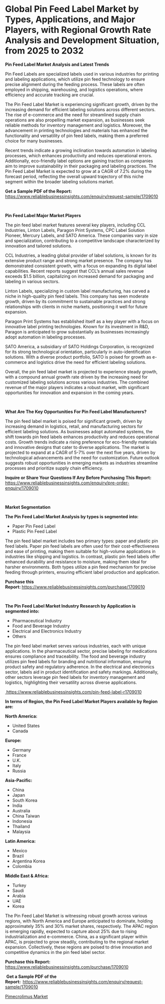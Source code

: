 <p><h1>Global Pin Feed Label Market by Types, Applications, and Major Players, with Regional Growth Rate Analysis and Development Situation, from 2025 to 2032</h1></p><p><strong>Pin Feed Label Market Analysis and Latest Trends</strong></p>
<p><p>Pin Feed Labels are specialized labels used in various industries for printing and labeling applications, which utilize pin feed technology to ensure precise alignment during the feeding process. These labels are often employed in shipping, warehousing, and logistics operations, where efficiency and accurate tracking are crucial. </p><p>The Pin Feed Label Market is experiencing significant growth, driven by the increasing demand for efficient labeling solutions across different sectors. The rise of e-commerce and the need for streamlined supply chain operations are also propelling market expansion, as businesses seek reliable methods for inventory management and logistics. Moreover, the advancement in printing technologies and materials has enhanced the functionality and versatility of pin feed labels, making them a preferred choice for many businesses.</p><p>Recent trends indicate a growing inclination towards automation in labeling processes, which enhances productivity and reduces operational errors. Additionally, eco-friendly label options are gaining traction as companies aim to improve sustainability in their packaging and labeling practices. The Pin Feed Label Market is expected to grow at a CAGR of 7.2% during the forecast period, reflecting the overall upward trajectory of this niche segment within the broader labeling solutions market.</p></p>
<p><strong>Get a Sample PDF of the Report:&nbsp;</strong> <a href="https://www.reliablebusinessinsights.com/enquiry/request-sample/1709010?utm_campaign=3321&utm_medium=2&utm_source=Github&utm_content=ia&utm_term=27032025&utm_id=pin-feed-label">https://www.reliablebusinessinsights.com/enquiry/request-sample/1709010</a></p>
<p>&nbsp;</p>
<p><strong>Pin Feed Label Major Market Players</strong></p>
<p><p>The pin feed label market features several key players, including CCL Industries, Linton Labels, Paragon Print Systems, CPC Label Solution Pioneer, Mercury Labels, and SATO America. These companies vary in size and specialization, contributing to a competitive landscape characterized by innovation and tailored solutions.</p><p>CCL Industries, a leading global provider of label solutions, is known for its extensive product range and strong market presence. The company has demonstrated consistent growth, with a focus on expanding its digital label capabilities. Recent reports suggest that CCL’s annual sales revenue exceeds $1.5 billion, capitalizing on increased demand for packaging and labeling in various sectors.</p><p>Linton Labels, specializing in custom label manufacturing, has carved a niche in high-quality pin feed labels. This company has seen moderate growth, driven by its commitment to sustainable practices and strong relationships with clients in niche markets, positioning it well for future expansion.</p><p>Paragon Print Systems has established itself as a key player with a focus on innovative label printing technologies. Known for its investment in R&D, Paragon is anticipated to grow substantially as businesses increasingly adopt automation in labeling processes.</p><p>SATO America, a subsidiary of SATO Holdings Corporation, is recognized for its strong technological orientation, particularly in auto-identification solutions. With a diverse product portfolio, SATO is poised for growth as e-commerce and logistics drive the need for efficient labeling solutions.</p><p>Overall, the pin feed label market is projected to experience steady growth, with a compound annual growth rate driven by the increasing need for customized labeling solutions across various industries. The combined revenue of the major players indicates a robust market, with significant opportunities for innovation and expansion in the coming years.</p></p>
<p>&nbsp;</p>
<p><strong>What Are The Key Opportunities For Pin Feed Label Manufacturers?</strong></p>
<p><p>The pin feed label market is poised for significant growth, driven by increasing demand in logistics, retail, and manufacturing sectors for efficient labeling solutions. As businesses adopt automated systems, the shift towards pin feed labels enhances productivity and reduces operational costs. Growth trends indicate a rising preference for eco-friendly materials and innovative designs that cater to diverse applications. The market is projected to expand at a CAGR of 5-7% over the next five years, driven by technological advancements and the need for customization. Future outlook suggests robust opportunities in emerging markets as industries streamline processes and prioritize supply chain efficiency.</p></p>
<p><strong>Inquire or Share Your Questions If Any Before Purchasing This Report:</strong> <a href="https://www.reliablebusinessinsights.com/enquiry/pre-order-enquiry/1709010?utm_campaign=3321&utm_medium=2&utm_source=Github&utm_content=ia&utm_term=27032025&utm_id=pin-feed-label">https://www.reliablebusinessinsights.com/enquiry/pre-order-enquiry/1709010</a></p>
<p>&nbsp;</p>
<p><strong>Market Segmentation</strong></p>
<p><strong>The Pin Feed Label Market Analysis by types is segmented into:</strong></p>
<p><ul><li>Paper Pin Feed Label</li><li>Plastic Pin Feed Label</li></ul></p>
<p><p>The pin feed label market includes two primary types: paper and plastic pin feed labels. Paper pin feed labels are often used for their cost-effectiveness and ease of printing, making them suitable for high-volume applications in industries like shipping and logistics. In contrast, plastic pin feed labels offer enhanced durability and resistance to moisture, making them ideal for harsher environments. Both types utilize a pin feed mechanism for precise feeding through printers, ensuring efficient label production and application.</p></p>
<p><strong>Purchase this Report:&nbsp;</strong><a href="https://www.reliablebusinessinsights.com/purchase/1709010?utm_campaign=3321&utm_medium=2&utm_source=Github&utm_content=ia&utm_term=27032025&utm_id=pin-feed-label">https://www.reliablebusinessinsights.com/purchase/1709010</a></p>
<p>&nbsp;</p>
<p><strong>The Pin Feed Label Market Industry Research by Application is segmented into:</strong></p>
<p><ul><li>Pharmaceutical Industry</li><li>Food and Beverage Industry</li><li>Electrical and Electronics Industry</li><li>Others</li></ul></p>
<p><p>The pin feed label market serves various industries, each with unique applications. In the pharmaceutical sector, precise labeling for medications ensures compliance and traceability. The food and beverage industry utilizes pin feed labels for branding and nutritional information, ensuring product safety and regulatory adherence. In the electrical and electronics sector, labels aid in product identification and safety markings. Additionally, other sectors leverage pin feed labels for inventory management and logistics, highlighting their versatility across diverse applications.</p></p>
<p><a href="https://www.reliablebusinessinsights.com/pin-feed-label-r1709010?utm_campaign=3321&utm_medium=2&utm_source=Github&utm_content=ia&utm_term=27032025&utm_id=pin-feed-label">&nbsp;https://www.reliablebusinessinsights.com/pin-feed-label-r1709010</a></p>
<p><strong>In terms of Region, the Pin Feed Label Market Players available by Region are:</strong></p>
<p>
    <p> <strong> North America: </strong>
        <ul>
            <li>United States</li>
            <li>Canada</li>
        </ul>
        </p> 
    <p> <strong> Europe: </strong>
        <ul>
            <li>Germany</li>
            <li>France</li>
            <li>U.K.</li>
            <li>Italy</li>
            <li>Russia</li>
        </ul>
        </p> 
    <p> <strong> Asia-Pacific: </strong>
        <ul>
            <li>China</li>
            <li>Japan</li>
            <li>South Korea</li>
            <li>India</li>
            <li>Australia</li>
            <li>China Taiwan</li>
            <li>Indonesia</li>
            <li>Thailand</li>
            <li>Malaysia</li>
        </ul>
        </p> 
    <p> <strong> Latin America: </strong>
        <ul>
            <li>Mexico</li>
            <li>Brazil</li>
            <li>Argentina Korea</li>
            <li>Colombia</li>
        </ul>
        </p> 
    <p> <strong> Middle East & Africa: </strong>
        <ul>
            <li>Turkey</li>
            <li>Saudi</li>
            <li>Arabia</li>
            <li>UAE</li>
            <li>Korea</li>
        </ul>
    </p>
    </p>
<p><p>The Pin Feed Label Market is witnessing robust growth across various regions, with North America and Europe anticipated to dominate, holding approximately 35% and 30% market shares, respectively. The APAC region is emerging rapidly, expected to capture about 25% due to rising industrialization and e-commerce. China, as a significant player within APAC, is projected to grow steadily, contributing to the regional market expansion. Collectively, these regions are poised to drive innovation and competitive dynamics in the pin feed label sector.</p></p>
<p><strong>Purchase this Report: </strong><a href="https://www.reliablebusinessinsights.com/purchase/1709010?utm_campaign=3321&utm_medium=2&utm_source=Github&utm_content=ia&utm_term=27032025&utm_id=pin-feed-label">https://www.reliablebusinessinsights.com/purchase/1709010</a></p>
<p>&nbsp;<strong>Get a Sample PDF of the Report:&nbsp;&nbsp;</strong><a href="https://www.reliablebusinessinsights.com/enquiry/request-sample/1709010?utm_campaign=3321&utm_medium=2&utm_source=Github&utm_content=ia&utm_term=27032025&utm_id=pin-feed-label">https://www.reliablebusinessinsights.com/enquiry/request-sample/1709010</a></p>
<p><strong></strong></p>
<p><p><a href="https://github.com/ridchycarlas/Market-Research-Report-List-1/blob/main/pimecrolimus-market.md?utm_campaign=3321&utm_medium=2&utm_source=Github&utm_content=ia&utm_term=27032025&utm_id=pin-feed-label">Pimecrolimus Market</a></p></p>